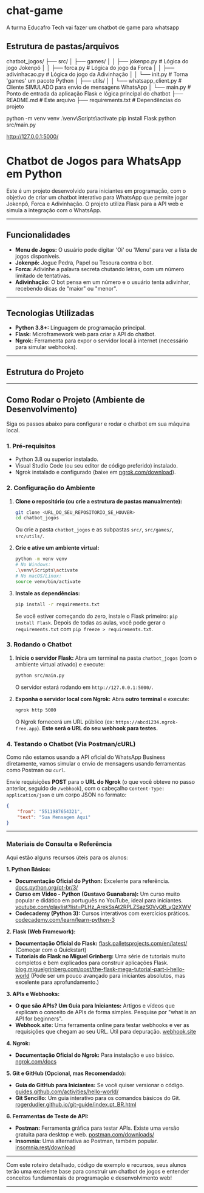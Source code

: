 # chat-game
A turma Educafro Tech vai fazer um chatbot de game para whatsapp

## Estrutura de pastas/arquivos
chatbot_jogos/
├── src/
│   ├── games/
│   │   ├── jokenpo.py          # Lógica do jogo Jokenpô
│   │   ├── forca.py            # Lógica do jogo da Forca
│   │   ├── adivinhacao.py      # Lógica do jogo da Adivinhação
│   │   └── init.py         # Torna 'games' um pacote Python
│   ├── utils/
│   │   └── whatsapp_client.py  # Cliente SIMULADO para envio de mensagens WhatsApp
│   └── main.py                 # Ponto de entrada da aplicação Flask e lógica principal do chatbot
├── README.md                   # Este arquivo
├── requirements.txt            # Dependências do projeto




python -m venv venv
.\venv\Scripts\activate
pip install Flask
python src/main.py

http://127.0.0.1:5000/



# Chatbot de Jogos para WhatsApp em Python

Este é um projeto desenvolvido para iniciantes em programação, com o objetivo de criar um chatbot interativo para WhatsApp que permite jogar Jokenpô, Forca e Adivinhação. O projeto utiliza Flask para a API web e simula a integração com o WhatsApp.

---

## Funcionalidades

* **Menu de Jogos:** O usuário pode digitar 'Oi' ou 'Menu' para ver a lista de jogos disponíveis.
* **Jokenpô:** Jogue Pedra, Papel ou Tesoura contra o bot.
* **Forca:** Adivinhe a palavra secreta chutando letras, com um número limitado de tentativas.
* **Adivinhação:** O bot pensa em um número e o usuário tenta adivinhar, recebendo dicas de "maior" ou "menor".

---

## Tecnologias Utilizadas

* **Python 3.8+:** Linguagem de programação principal.
* **Flask:** Microframework web para criar a API do chatbot.
* **Ngrok:** Ferramenta para expor o servidor local à internet (necessário para simular webhooks).

---

## Estrutura do Projeto

---

## Como Rodar o Projeto (Ambiente de Desenvolvimento)

Siga os passos abaixo para configurar e rodar o chatbot em sua máquina local.

### 1. Pré-requisitos

* Python 3.8 ou superior instalado.
* Visual Studio Code (ou seu editor de código preferido) instalado.
* Ngrok instalado e configurado (baixe em [ngrok.com/download](https://ngrok.com/download)).

### 2. Configuração do Ambiente

1.  **Clone o repositório (ou crie a estrutura de pastas manualmente):**
    ```bash
    git clone <URL_DO_SEU_REPOSITORIO_SE_HOUVER>
    cd chatbot_jogos
    ```
    Ou crie a pasta `chatbot_jogos` e as subpastas `src/`, `src/games/`, `src/utils/`.

2.  **Crie e ative um ambiente virtual:**
    ```bash
    python -m venv venv
    # No Windows:
    .\venv\Scripts\activate
    # No macOS/Linux:
    source venv/bin/activate
    ```

3.  **Instale as dependências:**
    ```bash
    pip install -r requirements.txt
    ```
    Se você estiver começando do zero, instale o Flask primeiro: `pip install Flask`.
    Depois de todas as aulas, você pode gerar o `requirements.txt` com `pip freeze > requirements.txt`.

### 3. Rodando o Chatbot

1.  **Inicie o servidor Flask:**
    Abra um terminal na pasta `chatbot_jogos` (com o ambiente virtual ativado) e execute:
    ```bash
    python src/main.py
    ```
    O servidor estará rodando em `http://127.0.0.1:5000/`.

2.  **Exponha o servidor local com Ngrok:**
    Abra **outro terminal** e execute:
    ```bash
    ngrok http 5000
    ```
    O Ngrok fornecerá um URL público (ex: `https://abcd1234.ngrok-free.app`). **Este será o URL do seu webhook para testes.**

### 4. Testando o Chatbot (Via Postman/cURL)

Como não estamos usando a API oficial do WhatsApp Business diretamente, vamos simular o envio de mensagens usando ferramentas como Postman ou `curl`.

Envie requisições **POST** para o **URL do Ngrok** (o que você obteve no passo anterior, seguido de `/webhook`), com o cabeçalho `Content-Type: application/json` e um corpo JSON no formato:

```json
{
    "from": "5511987654321",
    "text": "Sua Mensagem Aqui"
}
```

---

### **Materiais de Consulta e Referência**

Aqui estão alguns recursos úteis para os alunos:

**1. Python Básico:**

* **Documentação Oficial do Python:** Excelente para referência. [docs.python.org/pt-br/3/](https://docs.python.org/pt-br/3/)
* **Curso em Vídeo - Python (Gustavo Guanabara):** Um curso muito popular e didático em português no YouTube, ideal para iniciantes. [youtube.com/playlist?list=PLHz_ArekSsAt2RPLZSazS0VyQB_yQzXWV](https://www.youtube.com/playlist?list=PLHz_ArekSsAt2RPLZSazS0VyQB_yQzXWV)
* **Codecademy (Python 3):** Cursos interativos com exercícios práticos. [codecademy.com/learn/learn-python-3](https://www.codecademy.com/learn/learn-python-3)

**2. Flask (Web Framework):**

* **Documentação Oficial do Flask:** [flask.palletsprojects.com/en/latest/](https://flask.palletsprojects.com/en/latest/) (Começar com o Quickstart)
* **Tutoriais do Flask no Miguel Grinberg:** Uma série de tutoriais muito completos e bem explicados para construir aplicações Flask. [blog.miguelgrinberg.com/post/the-flask-mega-tutorial-part-i-hello-world](https://blog.miguelgrinberg.com/post/the-flask-mega-tutorial-part-i-hello-world) (Pode ser um pouco avançado para iniciantes absolutos, mas excelente para aprofundamento.)

**3. APIs e Webhooks:**

* **O que são APIs? Um Guia para Iniciantes:** Artigos e vídeos que explicam o conceito de APIs de forma simples. Pesquise por "what is an API for beginners".
* **Webhook.site:** Uma ferramenta online para testar webhooks e ver as requisições que chegam ao seu URL. Útil para depuração. [webhook.site](https://webhook.site/)

**4. Ngrok:**

* **Documentação Oficial do Ngrok:** Para instalação e uso básico. [ngrok.com/docs](https://ngrok.com/docs)

**5. Git e GitHub (Opcional, mas Recomendado):**

* **Guia do GitHub para Iniciantes:** Se você quiser versionar o código. [guides.github.com/activities/hello-world/](https://guides.github.com/activities/hello-world/)
* **Git Sencillo:** Um guia interativo para os comandos básicos do Git. [rogerdudler.github.io/git-guide/index.pt_BR.html](https://rogerdudler.github.io/git-guide/index.pt_BR.html)

**6. Ferramentas de Teste de API:**

* **Postman:** Ferramenta gráfica para testar APIs. Existe uma versão gratuita para desktop e web. [postman.com/downloads/](https://www.postman.com/downloads/)
* **Insomnia:** Uma alternativa ao Postman, também popular. [insomnia.rest/download](https://insomnia.rest/download)

---

Com este roteiro detalhado, código de exemplo e recursos, seus alunos terão uma excelente base para construir um chatbot de jogos e entender conceitos fundamentais de programação e desenvolvimento web!

---